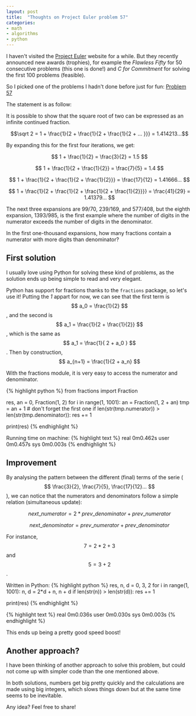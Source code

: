 ```yaml
---
layout: post
title:  "Thoughts on Project Euler problem 57"
categories:
- math
- algorithms
- python
---
```


I haven't visited the [Project Euler](https://projecteuler.net/) website for a while. But they recently announced new awards (trophies), for example the *Flawless Fifty* for 50 consecutive problems (this one is done!) and *C for Commitment* for solving the first 100 problems (feasible).

So I picked one of the problems I hadn't done before just for fun: [Problem 57](https://projecteuler.net/problem=57)

The statement is as follow:

It is possible to show that the square root of two can be expressed as an infinite continued fraction.

$$\sqrt 2 = 1 + \frac{1}{2 + \frac{1}{2 + \frac{1}{2 + ... }}} = 1.414213...$$

By expanding this for the first four iterations, we get:

$$ 1 + \frac{1}{2} = \frac{3}{2} = 1.5 $$

$$ 1 + \frac{1}{2 + \frac{1}{2}} = \frac{7}{5} = 1.4 $$

$$ 1 + \frac{1}{2 + \frac{1}{2 + \frac{1}{2}}} = \frac{17}{12} = 1.41666... $$

$$ 1 + \frac{1}{2 + \frac{1}{2 + \frac{1}{2 + \frac{1}{2}}}} = \frac{41}{29} = 1.41379... $$

The next three expansions are 99/70, 239/169, and 577/408, but the eighth expansion, 1393/985, is the first example where the number of digits in the numerator exceeds the number of digits in the denominator.

In the first one-thousand expansions, how many fractions contain a numerator with more digits than denominator?

## First solution

I usually love using Python for solving these kind of problems, as the solution ends up being simple to read and very elegant.

Python has support for fractions thanks to the ```fractions``` package, so let's use it!
Putting the *1* appart for now, we can see that the first term is $$ a_0 = \frac{1}{2} $$, and the second is $$ a_1 = \frac{1}{2 + \frac{1}{2}} $$, which is the same as $$ a_1 = \frac{1}{ 2 + a_0 } $$. Then by construction, $$ a_{n+1} = \frac{1}{2 + a_n} $$

With the fractions module, it is very easy to access the numerator and denominator.

{% highlight python %}
from fractions import Fraction

res, an = 0, Fraction(1, 2)
for i in range(1, 1001):
    an = Fraction(1, 2 + an)
    tmp = an + 1 # don't forget the first one
    if len(str(tmp.numerator)) > len(str(tmp.denominator)):
        res += 1

print(res)
{% endhighlight %}

Running time on machine:
{% highlight text %}
real    0m0.462s
user    0m0.457s
sys     0m0.003s
{% endhighlight %}

## Improvement
By analysing the pattern between the different (final) terms of the serie ($$ \frac{3}{2}, \frac{7}{5}, \frac{17}{12}... $$), we can notice that the numerators and denominators follow a simple relation (simultaneous update):

$$ next\_numerator = 2 * prev\_denominator + prev\_numerator $$

$$ next\_denominator = prev\_numerator + prev\_denominator $$

For instance, $$ 7 = 2*2 + 3 $$ and $$ 5 = 3 + 2 $$.

Written in Python:
{% highlight python %}
res, n, d = 0, 3, 2
for i in range(1, 1001):
    n, d = 2*d + n, n + d
    if len(str(n)) > len(str(d)):
        res += 1

print(res)
{% endhighlight %}

{% highlight text %}
real    0m0.036s
user    0m0.030s
sys     0m0.003s
{% endhighlight %}

This ends up being a pretty good speed boost!

## Another approach?
I have been thinking of another approach to solve this problem, but could not come up with simpler code than the one mentioned above.

In both solutions, numbers get big pretty quickly and the calculations are made using big integers, which slows things down but at the same time seems to be inevitable.

Any idea? Feel free to share!